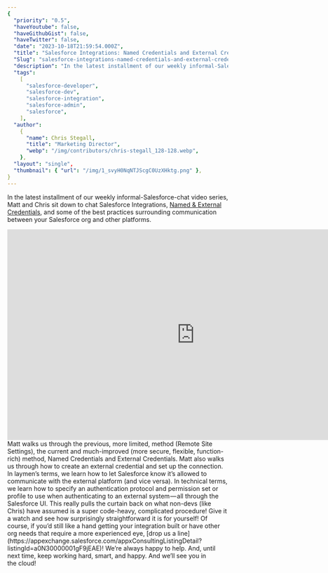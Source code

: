 ```yaml
---
{
  "priority": "0.5",
  "haveYoutube": false,
  "haveGithubGist": false,
  "haveTwitter": false,
  "date": "2023-10-18T21:59:54.000Z",
  "title": "Salesforce Integrations: Named Credentials and External Credentials",
  "Slug": "salesforce-integrations-named-credentials-and-external-credentials",
  "description": "In the latest installment of our weekly informal-Salesforce-chat video series, Matt and Chris sit down to chat Salesforce Integrations, Named &amp; External Credentials, and some of the best practices surrounding communication between your Salesforce org and other platforms..",
  "tags":
    [
      "salesforce-developer",
      "salesforce-dev",
      "salesforce-integration",
      "salesforce-admin",
      "salesforce",
    ],
  "author":
    {
      "name": Chris Stegall,
      "title": "Marketing Director",
      "webp": "/img/contributors/chris-stegall_128-128.webp",
    },
  "layout": "single",
  "thumbnail": { "url": "/img/1_svyH0NqNTJScgC0UzXHktg.png" },
}
---
```


In the latest installment of our weekly informal-Salesforce-chat video series, Matt and Chris sit down to chat Salesforce Integrations, [Named &amp; External Credentials](https://help.salesforce.com/s/articleView?id=sf.nc_named_creds_and_ext_creds.htm&type=5), and some of the best practices surrounding communication between your Salesforce org and other platforms.

<iframe src="https://cdn.embedly.com/widgets/media.html?src=https%3A%2F%2Fwww.youtube.com%2Fembed%2FAVA3sKx18W4%3Ffeature%3Doembed&amp;display_name=YouTube&amp;url=https%3A%2F%2Fwww.youtube.com%2Fwatch%3Fv%3DAVA3sKx18W4&amp;image=https%3A%2F%2Fi.ytimg.com%2Fvi%2FAVA3sKx18W4%2Fhqdefault.jpg&amp;key=a19fcc184b9711e1b4764040d3dc5c07&amp;type=text%2Fhtml&amp;schema=youtube" width="854" height="480" frameborder="0" scrolling="no">[https://medium.com/media/d384be698052faf15490474eef7e9f35/href](https://medium.com/media/d384be698052faf15490474eef7e9f35/href)</iframe>Matt walks us through the previous, more limited, method (Remote Site Settings), the current and much-improved (more secure, flexible, function-rich) method, Named Credentials and External Credentials.
Matt also walks us through how to create an external credential and set up the connection. In laymen’s terms, we learn how to let Salesforce know it’s allowed to communicate with the external platform (and vice versa). In technical terms, we learn how to specify an authentication protocol and permission set or profile to use when authenticating to an external system — all through the Salesforce UI.
This really pulls the curtain back on what non-devs (like Chris) have assumed is a super code-heavy, complicated procedure!
Give it a watch and see how surprisingly straightforward it is for yourself! Of course, if you’d still like a hand getting your integration built or have other org needs that require a more experienced eye, [drop us a line](https://appexchange.salesforce.com/appxConsultingListingDetail?listingId=a0N30000001gF9jEAE)! We’re always happy to help.
And, until next time, keep working hard, smart, and happy. And we’ll see you in the cloud!
